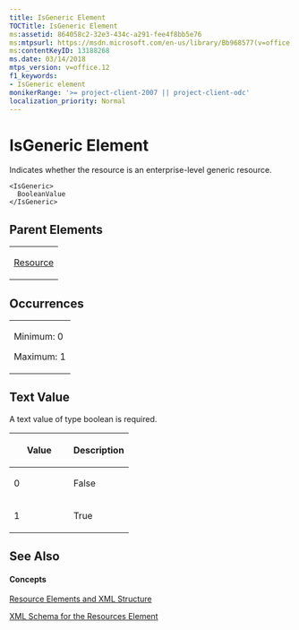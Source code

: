 ```yaml
---
title: IsGeneric Element
TOCTitle: IsGeneric Element
ms:assetid: 864058c2-32e3-434c-a291-fee4f8bb5e76
ms:mtpsurl: https://msdn.microsoft.com/en-us/library/Bb968577(v=office.12)
ms:contentKeyID: 13188268
ms.date: 03/14/2018
mtps_version: v=office.12
f1_keywords:
- IsGeneric element
monikerRange: '>= project-client-2007 || project-client-odc'
localization_priority: Normal
---
```


# IsGeneric Element




Indicates whether the resource is an enterprise-level generic resource.

    <IsGeneric>
      BooleanValue
    </IsGeneric>

## Parent Elements

<table>
<colgroup>
<col style="width: 100%" />
</colgroup>
<tbody>
<tr class="odd">
<td><p><a href="resource-element.md">Resource</a></p></td>
</tr>
</tbody>
</table>

## Occurrences

<table>
<colgroup>
<col style="width: 100%" />
</colgroup>
<tbody>
<tr class="odd">
<td><p>Minimum: 0</p>
<p>Maximum: 1</p></td>
</tr>
</tbody>
</table>

## Text Value

A text value of type boolean is required.

<table>
<colgroup>
<col style="width: 50%" />
<col style="width: 50%" />
</colgroup>
<thead>
<tr class="header">
<th><p>Value</p></th>
<th><p>Description</p></th>
</tr>
</thead>
<tbody>
<tr class="odd">
<td><p>0</p></td>
<td><p>False</p></td>
</tr>
<tr class="even">
<td><p>1</p></td>
<td><p>True</p></td>
</tr>
</tbody>
</table>

## See Also

#### Concepts

[Resource Elements and XML Structure](resource-elements-and-xml-structure.md)

[XML Schema for the Resources Element](xml-schema-for-the-resources-element.md)

